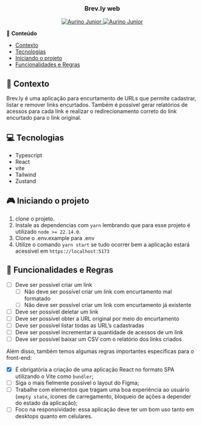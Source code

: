 <div align="center">
   <h3>Brev.ly web</h3>
</div>

<p align="center">
   <a href="https://www.instagram.com/aurigod97/">
      <img alt="Aurino Junior" src="https://img.shields.io/badge/-aurigod97-0390fc?style=flat&logo=Instagram&logoColor=white&color=blue" />
   </a>
    <a href="https://www.linkedin.com/in/aurino-junior-7718a4158/">
      <img alt="Aurino Junior" src="https://img.shields.io/badge/-Aurino%20Junior-0390fc?style=flat&logo=Linkedin&logoColor=white&color=blue" />
   </a>
</p>

📍 **Conteúdo**

- [Contexto](#blue_book-contexto)
- [Tecnologias](#computer-tecnologias)
- [Iniciando o projeto](#video_game-iniciando-o-projeto)
- [Funcionalidades e Regras](#page_with_curl-funcionalidades-e-regras)

## :blue_book: Contexto

Brev.ly é uma aplicação para encurtamento de URLs que permite cadastrar, listar e remover links encurtados. Também é possível gerar relatórios de acessos para cada link e realizar o redirecionamento correto do link encurtado para o link original.

## :computer: Tecnologias

- Typescript
- React
- vite
- Tailwind
- Zustand


## :video_game: Iniciando o projeto

1. clone o projeto.
2. Instale as dependencias com `yarn` lembrando que para esse projeto é utilizado `node >= 22.14.0`.
3. Clone o .env.example para .env
4. Utilize o comando `yarn start` se tudo ocorrer bem a aplicação estará acessivel em `https://localhost:5173`


## :page_with_curl: Funcionalidades e Regras

- [ ]  Deve ser possível criar um link
    - [ ]  Não deve ser possível criar um link com encurtamento mal formatado
    - [ ]  Não deve ser possível criar um link com encurtamento já existente
- [ ]  Deve ser possível deletar um link
- [ ]  Deve ser possível obter a URL original por meio do encurtamento
- [ ]  Deve ser possível listar todas as URL’s cadastradas
- [ ]  Deve ser possível incrementar a quantidade de acessos de um link
- [ ]  Deve ser possível baixar um CSV com o relatório dos links criados

Além disso, também temos algumas regras importantes específicas para o front-end:

- [x]  É obrigatória a criação de uma aplicação React no formato SPA utilizando o Vite como `bundler`;
- [ ]  Siga o mais fielmente possível o layout do Figma;
- [ ]  Trabalhe com elementos que tragam uma boa experiência ao usuário (`empty state`, ícones de carregamento, bloqueio de ações a depender do estado da aplicação);
- [ ]  Foco na responsividade: essa aplicação deve ter um bom uso tanto em desktops quanto em celulares.
